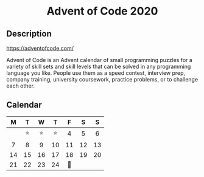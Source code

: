<div align="center">    

# Advent of Code 2020

</div>


## Description

https://adventofcode.com/

Advent of Code is an Advent calendar of small programming puzzles for a variety of skill sets and skill levels that can be solved in any programming language you like. People use them as a speed contest, interview prep, company training, university coursework, practice problems, or to challenge each other. 

## Calendar

|  M |  T |  W |  T |  F |  S |  S |
|:--:|:--:|:--:|:--:|:--:|:--:|:--:|
|    | ⭐ | ⭐ | ⭐ |  4 |  5 |  6 |
|  7 |  8 |  9 | 10 | 11 | 12 | 13 |
| 14 | 15 | 16 | 17 | 18 | 19 | 20 |
| 21 | 22 | 23 | 24 | 🎁 |    |    |
